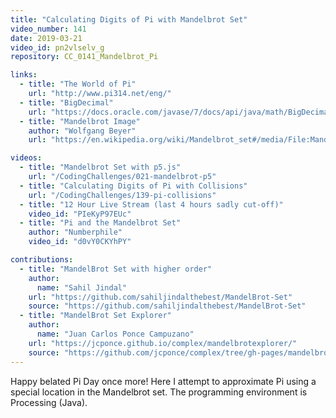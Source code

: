 ```yaml
---
title: "Calculating Digits of Pi with Mandelbrot Set"
video_number: 141
date: 2019-03-21
video_id: pn2vlselv_g
repository: CC_0141_Mandelbrot_Pi

links:
  - title: "The World of Pi"
    url: "http://www.pi314.net/eng/"
  - title: "BigDecimal"
    url: "https://docs.oracle.com/javase/7/docs/api/java/math/BigDecimal.html"
  - title: "Mandelbrot Image"
    author: "Wolfgang Beyer"
    url: "https://en.wikipedia.org/wiki/Mandelbrot_set#/media/File:Mandel_zoom_00_mandelbrot_set.jpg"

videos:
  - title: "Mandelbrot Set with p5.js"
    url: "/CodingChallenges/021-mandelbrot-p5"
  - title: "Calculating Digits of Pi with Collisions"
    url: "/CodingChallenges/139-pi-collisions"
  - title: "12 Hour Live Stream (last 4 hours sadly cut-off)"
    video_id: "PIeKyP97EUc"
  - title: "Pi and the Mandelbrot Set"
    author: "Numberphile"
    video_id: "d0vY0CKYhPY"

contributions:
  - title: "MandelBrot Set with higher order"
    author:
      name: "Sahil Jindal"
    url: "https://github.com/sahiljindalthebest/MandelBrot-Set"
    source: "https://github.com/sahiljindalthebest/MandelBrot-Set"
  - title: "MandelBrot Set Explorer"
    author:
      name: "Juan Carlos Ponce Campuzano"
    url: "https://jcponce.github.io/complex/mandelbrotexplorer/"
    source: "https://github.com/jcponce/complex/tree/gh-pages/mandelbrotexplorer"
---
```

Happy belated Pi Day once more! Here I attempt to approximate Pi using a special location in the Mandelbrot set. The programming environment is Processing (Java).
